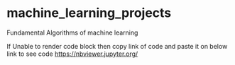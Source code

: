 # machine_learning_projects
Fundamental Algorithms of machine learning

If Unable to render code block then copy link of code and paste it on below link to see code
https://nbviewer.jupyter.org/

